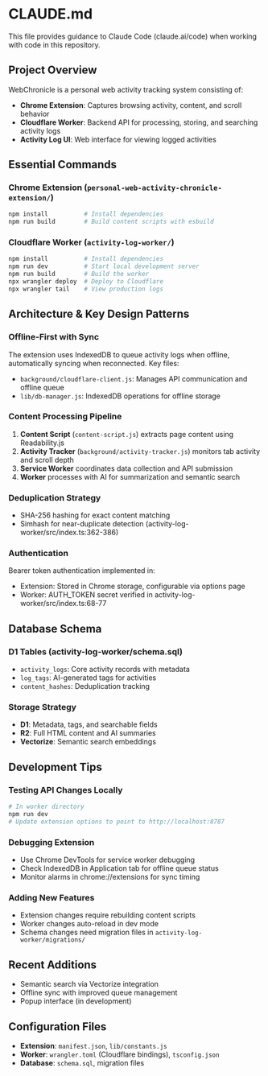 # CLAUDE.md

This file provides guidance to Claude Code (claude.ai/code) when working with code in this repository.

## Project Overview

WebChronicle is a personal web activity tracking system consisting of:
- **Chrome Extension**: Captures browsing activity, content, and scroll behavior
- **Cloudflare Worker**: Backend API for processing, storing, and searching activity logs
- **Activity Log UI**: Web interface for viewing logged activities

## Essential Commands

### Chrome Extension (`personal-web-activity-chronicle-extension/`)
```bash
npm install          # Install dependencies
npm run build        # Build content scripts with esbuild
```

### Cloudflare Worker (`activity-log-worker/`)
```bash
npm install          # Install dependencies
npm run dev          # Start local development server
npm run build        # Build the worker
npx wrangler deploy  # Deploy to Cloudflare
npx wrangler tail    # View production logs
```

## Architecture & Key Design Patterns

### Offline-First with Sync
The extension uses IndexedDB to queue activity logs when offline, automatically syncing when reconnected. Key files:
- `background/cloudflare-client.js`: Manages API communication and offline queue
- `lib/db-manager.js`: IndexedDB operations for offline storage

### Content Processing Pipeline
1. **Content Script** (`content-script.js`) extracts page content using Readability.js
2. **Activity Tracker** (`background/activity-tracker.js`) monitors tab activity and scroll depth
3. **Service Worker** coordinates data collection and API submission
4. **Worker** processes with AI for summarization and semantic search

### Deduplication Strategy
- SHA-256 hashing for exact content matching
- Simhash for near-duplicate detection (activity-log-worker/src/index.ts:362-386)

### Authentication
Bearer token authentication implemented in:
- Extension: Stored in Chrome storage, configurable via options page
- Worker: AUTH_TOKEN secret verified in activity-log-worker/src/index.ts:68-77

## Database Schema

### D1 Tables (activity-log-worker/schema.sql)
- `activity_logs`: Core activity records with metadata
- `log_tags`: AI-generated tags for activities
- `content_hashes`: Deduplication tracking

### Storage Strategy
- **D1**: Metadata, tags, and searchable fields
- **R2**: Full HTML content and AI summaries
- **Vectorize**: Semantic search embeddings

## Development Tips

### Testing API Changes Locally
```bash
# In worker directory
npm run dev
# Update extension options to point to http://localhost:8787
```

### Debugging Extension
- Use Chrome DevTools for service worker debugging
- Check IndexedDB in Application tab for offline queue status
- Monitor alarms in chrome://extensions for sync timing

### Adding New Features
- Extension changes require rebuilding content scripts
- Worker changes auto-reload in dev mode
- Schema changes need migration files in `activity-log-worker/migrations/`

## Recent Additions
- Semantic search via Vectorize integration
- Offline sync with improved queue management
- Popup interface (in development)

## Configuration Files
- **Extension**: `manifest.json`, `lib/constants.js`
- **Worker**: `wrangler.toml` (Cloudflare bindings), `tsconfig.json`
- **Database**: `schema.sql`, migration files